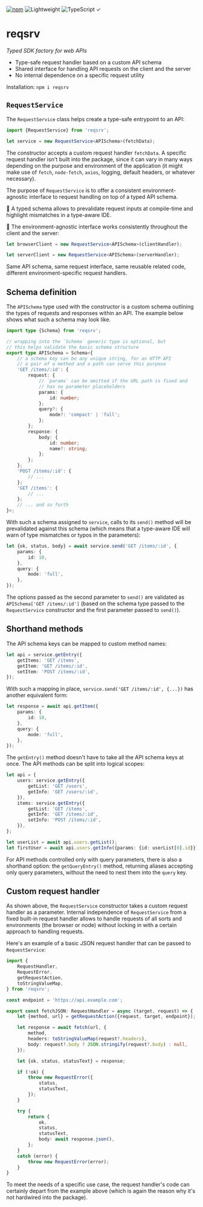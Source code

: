 [![npm](https://flat.badgen.net/npm/v/reqsrv?labelColor=345&color=46e)](https://www.npmjs.com/package/reqsrv) ![Lightweight](https://flat.badgen.net/bundlephobia/minzip/reqsrv/?labelColor=345&color=46e) ![TypeScript ✓](https://flat.badgen.net/badge/TypeScript/✓?labelColor=345&color=345)

# reqsrv

*Typed SDK factory for web APIs*

- Type-safe request handler based on a custom API schema
- Shared interface for handling API requests on the client and the server
- No internal dependence on a specific request utility

Installation: `npm i reqsrv`

## `RequestService`

The `RequestService` class helps create a type-safe entrypoint to an API:

```ts
import {RequestService} from 'reqsrv';

let service = new RequestService<APISchema>(fetchData);
```

The constructor accepts a custom request handler `fetchData`. A specific request handler isn't built into the package, since it can vary in many ways depending on the purpose and environment of the application (it might make use of `fetch`, `node-fetch`, `axios`, logging, default headers, or whatever necessary).

The purpose of `RequestService` is to offer a consistent environment-agnostic interface to request handling on top of a typed API schema.

🔹 A typed schema allows to prevalidate request inputs at compile-time and highlight mismatches in a type-aware IDE.

🔹 The environment-agnostic interface works consistently throughout the client and the server:

```ts
let browserClient = new RequestService<APISchema>(clientHandler);
```

```ts
let serverClient = new RequestService<APISchema>(serverHandler);
```

Same API schema, same request interface, same reusable related code, different environment-specific request handlers.

## Schema definition

The `APISchema` type used with the constructor is a custom schema outlining the types of requests and responses within an API. The example below shows what such a schema may look like.

```ts
import type {Schema} from 'reqsrv';

// wrapping into the `Schema` generic type is optional, but
// this helps validate the basic schema structure
export type APISchema = Schema<{
    // a schema key can be any unique string, for an HTTP API
    // a pair of a method and a path can serve this purpose
    'GET /items/:id': {
        request: {
            // `params` can be omitted if the URL path is fixed and
            // has no parameter placeholders
            params: {
                id: number;
            };
            query?: {
                mode?: 'compact' | 'full';
            };
        };
        response: {
            body: {
                id: number;
                name?: string;
            };
        };
    };
    'POST /items/:id': {
        // ...
    };
    'GET /items': {
        // ...
    };
    // ... and so forth
}>;
```

With such a schema assigned to `service`, calls to its `send()` method will be prevalidated against this schema (which means that a type-aware IDE will warn of type mismatches or typos in the parameters):

```ts
let {ok, status, body} = await service.send('GET /items/:id', {
    params: {
        id: 10,
    },
    query: {
        mode: 'full',
    },
});
```

The options passed as the second parameter to `send()` are validated as `APISchema['GET /items/:id']` (based on the schema type passed to the `RequestService` constructor and the first parameter passed to `send()`).

## Shorthand methods

The API schema keys can be mapped to custom method names:

```ts
let api = service.getEntry({
    getItems: 'GET /items',
    getItem: 'GET /items/:id',
    setItem: 'POST /items/:id',
});
```

With such a mapping in place, `service.send('GET /items/:id', {...})` has another equivalent form:

```ts
let response = await api.getItem({
    params: {
        id: 10,
    },
    query: {
        mode: 'full',
    },
});
```

The `getEntry()` method doesn't have to take all the API schema keys at once. The API methods can be split into logical scopes:

```ts
let api = {
    users: service.getEntry({
        getList: 'GET /users',
        getInfo: 'GET /users/:id',
    }),
    items: service.getEntry({
        getList: 'GET /items',
        getInfo: 'GET /items/:id',
        setInfo: 'POST /items/:id',
    }),
};

let userList = await api.users.getList();
let firstUser = await api.users.getInfo({params: {id: userList[0].id}});
```

For API methods controlled only with query parameters, there is also a shorthand option: the `getQueryEntry()` method, returning aliases accepting only query parameters, without the need to nest them into the `query` key.

## Custom request handler

As shown above, the `RequestService` constructor takes a custom request handler as a parameter. Internal independence of `RequestService` from a fixed built-in request handler allows to handle requests of all sorts and environments (the browser or node) without locking in with a certain approach to handling requests.

Here's an example of a basic JSON request handler that can be passed to `RequestService`:

```ts
import {
    RequestHandler,
    RequestError,
    getRequestAction,
    toStringValueMap,
} from 'reqsrv';

const endpoint = 'https://api.example.com';

export const fetchJSON: RequestHandler = async (target, request) => {
    let {method, url} = getRequestAction({request, target, endpoint});

    let response = await fetch(url, {
        method,
        headers: toStringValueMap(request?.headers),
        body: request?.body ? JSON.stringify(request?.body) : null,
    });

    let {ok, status, statusText} = response;

    if (!ok) {
        throw new RequestError({
            status,
            statusText,
        });
    }

    try {
        return {
            ok,
            status,
            statusText,
            body: await response.json(),
        };
    }
    catch (error) {
        throw new RequestError(error);
    }
}
```

To meet the needs of a specific use case, the request handler's code can certainly depart from the example above (which is again the reason why it's not hardwired into the package).
